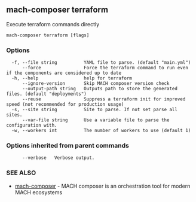## mach-composer terraform

Execute terraform commands directly

```
mach-composer terraform [flags]
```

### Options

```
  -f, --file string          YAML file to parse. (default "main.yml")
      --force                Force the terraform command to run even if the components are considered up to date
  -h, --help                 help for terraform
      --ignore-version       Skip MACH composer version check
      --output-path string   Outputs path to store the generated files. (default "deployments")
      --reuse                Suppress a terraform init for improved speed (not recommended for production usage)
  -s, --site string          Site to parse. If not set parse all sites.
      --var-file string      Use a variable file to parse the configuration with.
  -w, --workers int          The number of workers to use (default 1)
```

### Options inherited from parent commands

```
      --verbose   Verbose output.
```

### SEE ALSO

* [mach-composer](mach-composer.md)	 - MACH composer is an orchestration tool for modern MACH ecosystems

